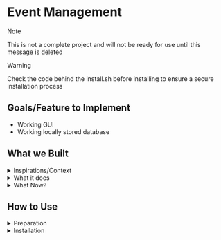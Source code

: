 # Event Management
> [!Note]
> This is not a complete project and will not be ready for use until this message is deleted

> [!Warning]
> Check the code behind the install.sh before installing to ensure a secure installation process

## Goals/Feature to Implement

- Working GUI
- Working locally stored database
<!---Add other goals/features here with a dash (-) before it to denote it as a bullet point. Please be realistic but not to easy as this is supposed to be a healthy challenge---> 

## What we Built
<details> 
<summary>Inspirations/Context</summary>

<!-- Add inspiration/context here -->

<p></p>
</details>

<details> 
  <summary>What it does</summary>

<!-- Add project functionality description here -->

<p></p>
</details>
<details> 
  <summary>What Now?</summary>

<!-- Add follow-up/next steps vision here -->

<p></p>
</details>

## How to Use
<details>
  <summary>Preparation</summary>
  Ensure system is using the most current version:
  
  - **Arch Based Distros**

    ```
    sudo pacman -Syu
    ```
	
  - **Debian Based Distros**
    
	```
    sudo apt update
    sudo apt upgrade
    ```

  - **Windows CMD**
    
	```
    winget upgrade --all
    ```
	
  **Download required dependencies:**

  - **Arch Based Distros**
    
	```
    sudo pacman -S <packages>
    ```
	
  - **Debian Based Distros**
    
	```
    sudo apt install <packages>
    ```
	
  - **Windows CMD**
    
	```
    <insert Windows command>
    ```
	
</details>
<details>
	<summary>Installation</summary>
	**CDM line or Terminal**

	```
	bash <(curl -fsSL "https://github.com/RichardSmith240/Event_Management_Application-IOOP2025")
	```
	
</details>

